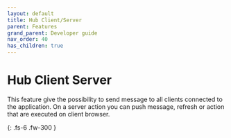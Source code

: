```yaml
---
layout: default
title: Hub Client/Server
parent: Features
grand_parent: Developer guide
nav_order: 40
has_children: true
---
```


# Hub Client Server
This feature give the possibility to send message to all clients connected to the application.
On a server action you can push message, refresh or action that are executed on client browser.

{: .fs-6 .fw-300 }
